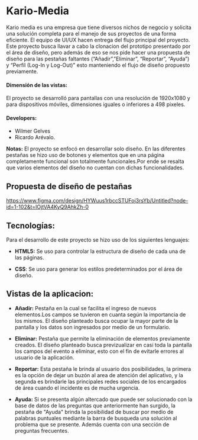 
# Kario-Media
Kario media es una empresa que tiene diversos nichos de negocio y solicita una solución completa para el manejo de sus proyectos de una forma eficiente. El equipo de UI/UX hacen entrega del flujo principal del proyecto. Este proyecto busca llavar a cabo la clonacion del prototipo presentado por el área de diseño, pero además de eso se nos pide hacer una propuesta de diseño para las pestañas faltantes  (“Añadir”,”Eliminar”, “Reportar”, “Ayuda”) y “Perfil (Log-In y Log-Out)" esto manteniendo el flujo de diseño propuesto previamente. 

#### Dimensión de las vistas: 
El proyecto se desarrolló para pantallas con una resolución de 1920x1080  y para dispositivos móviles, dimensiones iguales o inferiores a 498 pixeles.

#### Developers:

* Wilmer Gelves
* Ricardo Arévalo.

**Notas:**  El proyecto se enfocó en desarrollar solo diseño. En las diferentes pestañas se hizo uso de botones y elementos que en una página completamente funcional son totalmente funcionales.Por ende se resalta que varios elementos del diseño no cuentan con dichas funcionalidades. 

## Propuesta de diseño de pestañas


https://www.figma.com/design/HYWuus1rbccSTUFoj3rsYb/Untitled?node-id=1-102&t=IOjtVA4KyQ9AhkZh-0

## Tecnologías:

Para el desarrollo de este proyecto se hizo uso de los siguientes lenguajes:

- **HTML5:** Se uso para controlar la estructura de diseño de cada una de las páginas.

- **CSS**: Se uso para generar los estilos predeterminados por el área de diseño. 


## Vistas de la aplicacion: 
- **Añadir:** Pestaña en la cual se facilita el ingreso de nuevos elementos.Los campos se tuvieron en cuanta según la importancia de los mismos. El diseño planteado busca ocupar la mayor parte de la pantalla y los datos son ingresados por medio de un formulario.

- **Eliminar:** Pestaña que permite la eliminación de elementos previamente creados. El diseño planteado busca previzualizar en casi toda la pantalla los campos del evento a eliminar, esto con el fin de evitarle errores al usuario de la aplicación.

- **Reportar:** Esta pestaña le brinda al usuario dos posibilidades, la primera es la opción de dejar un buzón al area de atención del aplicativo, y la segunda es brindarle las principales redes sociales de los encargados de área cuando el incidente es de mucha urgencia. 

- **Ayuda:** Si se presenta algún altercado que puede ser solucionado con la base de datos de las preguntas que anteriormente han surgido, la pestaña de "Ayuda" brinda la posibilidad de buscar por medio de palabras puntuales mediante la barra de busqueda una solución al problema que se presente. Además cuenta con una sección de preguntas frecuentes. 